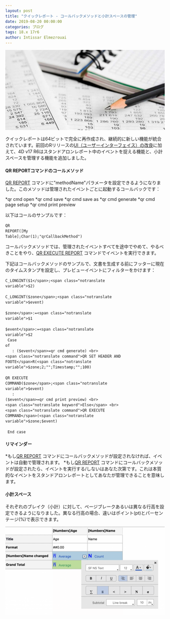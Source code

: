 ```yaml
---
layout: post
title: "クイックレポート - コールバックメソッドと小計スペースの管理"
date: 2019-08-20 00:00:00
categories: ブログ
tags: 18.x 17r6
author: Intissar Elmezrouai
---
```


![QR-1024x512](/images/blog/08/20/QR-1024x512.jpeg)

クイックレポートは64ビットで完全に再作成され、継続的に新しい機能が統合されています。前回のRリリースの<a href="https://blog.4d.com/ui-improvements-in-quick-report/">UI（ユーザーインターフェイス）の改良</a>に加えて、4D v17 R6はスタンドアロンレポート中のイベントを捉える機能と、小計スペースを管理する機能を追加しました。

#### QR REPORTコマンドのコールメソッド

<a href="https://doc.4d.com/4Dv17R6/4D/17-R6/QR-REPORT.301-4311030.ja.html"><span class="notranslate command">QR REPORT</span></a> コマンドに"methodName"パラメータを設定できるようになりました。このメソッドは管理されたイベントごとに起動するコールバックです：

*qr cmd open
*qr cmd save
*qr cmd save as
*qr cmd generate
*qr cmd page setup
*qr cmd print preview
 
以下はコールのサンプルです：

<code class="fourd"><span class="notranslate command">QR REPORT</span>([My Table];<span class="notranslate command">Char</span>(1);"qrCallbackMethod")</code>

コールバックメソッドでは、管理されたイベントすべてを途中でやめて、やるべきことをやり、<a href="https://doc.4d.com/4Dv17R6/4D/17-R6/QR-EXECUTE-COMMAND.301-4311020.ja.html"><span class="notranslate command">QR EXECUTE REPORT</span></a> コマンドでイベントを実行できます。

下記はコールバックメソッドのサンプルで、文書を生成する前にフッターに現在のタイムスタンプを設定し、プレビューイベントにフィルターをかけます：

<code class="fourd"><span class="notranslate command">C_LONGINT</span>(<span class="notranslate variable">$1</span>;<span class="notranslate variable">$2</span>)<br>
<span class="notranslate command">C_LONGINT</span>(<span class="notranslate variable">$zone</span>;<span class="notranslate variable">$event</span>)<br>
<span class="notranslate variable">$zone</span>:=<span class="notranslate variable">$1</span><br>
<span class="notranslate variable">$event</span>:=<span class="notranslate variable">$2</span><br>
<span class="notranslate keyword">Case of</span><br>
  : (<span class="notranslate variable">$event</span>=qr cmd generate) <br>
<span class="notranslate command">QR SET HEADER AND FOOTE</span>R(<span class="notranslate variable">$zone</span>;2;"";Timestamp;"";100) <br>
<span class="notranslate command">QR EXECUTE COMMAND</span>(<span class="notranslate variable">$zone</span>;<span class="notranslate variable">$event</span>) <br>
  : (<span class="notranslate variable">$event</span>=qr cmd print preview) <br>
<span class="notranslate keyword">Else</span> <br>
<span class="notranslate command">QR EXECUTE COMMAND</span>(<span class="notranslate variable">$zone</span>;<span class="notranslate variable">$event</span>) <br>
<span class="notranslate keyword">End case</span>
</code>

#### リマインダー

*もし<a href="https://doc.4d.com/4Dv17R6/4D/17-R6/QR-REPORT.301-4311030.ja.html"><span class="notranslate command">QR REPORT</span></a> コマンドにコールバックメソッドが設定されなければ、イベントは自動で管理されます。
*もし<a href="https://doc.4d.com/4Dv17R6/4D/17-R6/QR-REPORT.301-4311030.ja.html"><span class="notranslate command">QR REPORT</span></a> コマンドにコールバックメソッドが設定されたら、イベントを実行する/しないはあなた次第です。これは本質的なイベントをスタンドアロンレポートとしてあなたが管理できることを意味します。
 
 #### 小計スペース
 
 それぞれのブレイク（小計）に対して、ページブレークあるいは異なる行高を設定できるようになりました。異なる行高の場合、違いはポイント(pt)とパーセンテージ(%)で表示できます。
 
![QR1Menu-1024x564](/images/blog/08/20/QR1Menu-1024x564.png)
